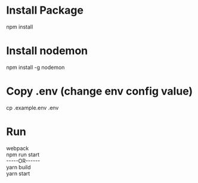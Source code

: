 # Install Package
npm install

# Install nodemon
npm install -g nodemon

# Copy .env (change env config value)
cp .example.env .env

# Run
webpack\
npm run start\
-----OR------\
yarn build\
yarn start